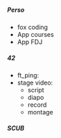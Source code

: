 ##### Perso
- fox coding
- App courses
- App FDJ

##### 42
- ft_ping:
- stage video:
	- script
	- diapo
	- record
	- montage
##### SCUB
